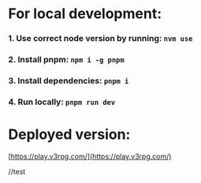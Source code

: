 # For local development:

### 1. Use correct node version by running: `nvm use`

### 2. Install **pnpm**: `npm i -g pnpm`

### 3. Install dependencies: `pnpm i`

### 4. Run locally: `pnpm run dev`

# Deployed version:

[https://play.v3rpg.com/](https://play.v3rpg.com/)

//test